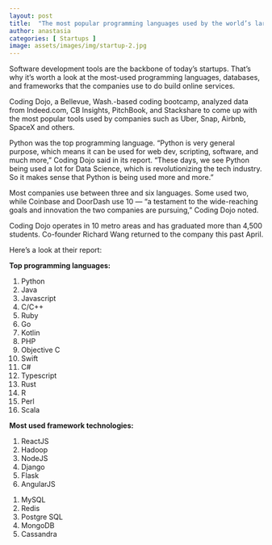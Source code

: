 ```yaml
---
layout: post
title:  "The most popular programming languages used by the world’s largest unicorn startups"
author: anastasia
categories: [ Startups ]
image: assets/images/img/startup-2.jpg
---
```

Software development tools are the backbone of today’s startups. That’s why it’s worth a look at the most-used programming languages, databases, and frameworks that the companies use to do build online services.

Coding Dojo, a Bellevue, Wash.-based coding bootcamp, analyzed data from Indeed.com, CB Insights, PitchBook, and Stackshare to come up with the most popular tools used by companies such as Uber, Snap, Airbnb, SpaceX and others.

Python was the top programming language. “Python is very general purpose, which means it can be used for web dev, scripting, software, and much more,” Coding Dojo said in its report. “These days, we see Python being used a lot for Data Science, which is revolutionizing the tech industry. So it makes sense that Python is being used more and more.”

Most companies use between three and six languages. Some used two, while Coinbase and DoorDash use 10 — “a testament to the wide-reaching goals and innovation the two companies are pursuing,” Coding Dojo noted.

Coding Dojo operates in 10 metro areas and has graduated more than 4,500 students. Co-founder Richard Wang returned to the company this past April.

Here’s a look at their report:

<strong>Top programming languages:</strong>
<ol>
<li>Python</li>
<li>Java</li>
<li>Javascript</li>
<li>C/C++</li>
<li>Ruby</li>
<li>Go</li>
<li>Kotlin</li>
<li>PHP</li>
<li>Objective C</li>
<li>Swift</li>
<li>C#</li>
<li>Typescript</li>
<li>Rust</li>
<li>R</li>
<li>Perl</li>
<li>Scala</li>
</ol>
<strong>Most used framework technologies:</strong>
<ol>
<li>ReactJS</li>
<li>Hadoop</li>
<li>NodeJS</li>
<li>Django</li>
<li>Flask</li>
<li>AngularJS</li>
</ol>
<strongMost used database technologies:</strong>
<ol>
<li>MySQL</li>
<li>Redis</li>
<li>Postgre SQL</li>
<li>MongoDB</li>
<li>Cassandra</li>
</ol>
